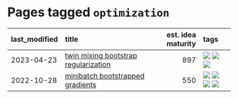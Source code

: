 # Pages tagged `optimization`

|last_modified|title|est. idea maturity|tags
|:---|:---|---:|:---|
|2023-04-23|[twin mixing bootstrap regularization](../twin_mixing_dropout.md)|897|[![](https://img.shields.io/badge/tag-experimental-6013c8)](../tags/experimental.md) [![](https://img.shields.io/badge/tag-optimization-d7de4b)](../tags/optimization.md) [![](https://img.shields.io/badge/tag-scaling-e54ba1)](../tags/scaling.md)|
|2022-10-28|[minibatch bootstrapped gradients](../minibatch-bootstrapped-gradients.md)|550|[![](https://img.shields.io/badge/tag-experimental-6013c8)](../tags/experimental.md) [![](https://img.shields.io/badge/tag-optimization-d7de4b)](../tags/optimization.md) [![](https://img.shields.io/badge/tag-training-4ed36d)](../tags/training.md) [![](https://img.shields.io/badge/tag-wip-12eec5)](../tags/wip.md)|